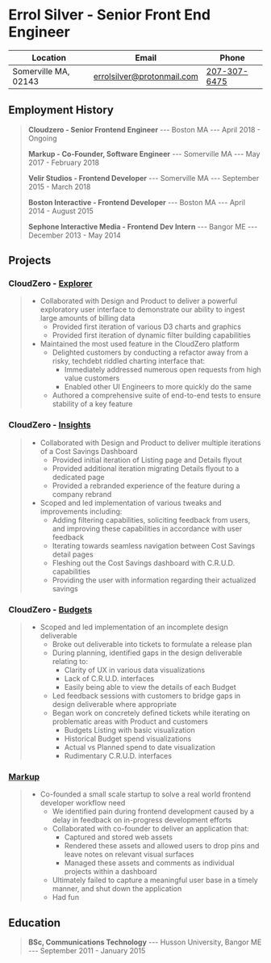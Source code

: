 
Errol Silver - Senior Front End Engineer
=========


| Location             | Email                                                           | Phone                              |
| -------------------- | --------------------------------------------------------------- | ---------------------------------- |
| Somerville MA, 02143 | [errolsilver@protonmail.com](mailto:errolsilver@protonmail.com) | [207-307-6475](tel:1-207-307-6475) |



Employment History
---------------------
> **Cloudzero - Senior Frontend Engineer** --- Boston MA --- April 2018 - Ongoing
>
> **Markup - Co-Founder, Software Engineer** --- Somerville MA --- May 2017 - February 2018
>
> **Velir Studios - Frontend Developer** --- Somerville MA --- September 2015 - March 2018
>
> **Boston Interactive - Frontend Developer** --- Boston MA --- April 2014 - August 2015
>
> **Sephone Interactive Media - Frontend Dev Intern** --- Bangor ME --- December 2013 - May 2014


Projects
-----------
### CloudZero - [Explorer](https://www.cloudzero.com/platform/explorer/)
> - Collaborated with Design and Product to deliver a powerful exploratory user interface to demonstrate our ability to ingest large amounts of billing data
>   - Provided first iteration of various D3 charts and graphics
>   - Provided first iteration of dynamic filter building capabilities
> - Maintained the most used feature in the CloudZero platform
>   - Delighted customers by conducting a refactor away from a risky, techdebt riddled charting interface that:
>     - Immediately addressed numerous open requests from high value customers
>     - Enabled other UI Engineers to more quickly do the same
>   - Authored a comprehensive suite of end-to-end tests to ensure stability of a key feature


### CloudZero - [Insights](https://www.cloudzero.com/platform/insights/)
> - Collaborated with Design and Product to deliver multiple iterations of a Cost Savings Dashboard
>   - Provided initial iteration of Listing page and Details flyout
>   - Provided additional iteration migrating Details flyout to a dedicated page
>   - Provided a rebranded experience of the feature during a company rebrand
> - Scoped and led implementation of various tweaks and improvements including:
>   - Adding filtering capabilities, soliciting feedback from users, and improving these capabilities in accordance with user feedback
>   - Iterating towards seamless navigation between Cost Savings detail pages
>   - Fleshing out the Cost Savings dashboard with C.R.U.D. capabilities
>   - Providing the user with information regarding their actualized savings

### CloudZero - [Budgets](https://www.cloudzero.com/solutions/budget-management/)
> - Scoped and led implementation of an incomplete design deliverable
>   - Broke out deliverable into tickets to formulate a release plan
>   - During planning, identified gaps in the design deliverable relating to:
>     - Clarity of UX in various data visualizations
>     - Lack of C.R.U.D. interfaces
>     - Easily being able to view the details of each Budget
>   - Led feedback sessions with customers to bridge gaps in design deliverable where appropriate
>   - Began work on concretely defined tickets while iterating on problematic areas with Product and customers
>      - Budgets Listing with basic visualization
>      - Historical Budget spend visualizations
>      - Actual vs Planned spend to date visualization
>      - Rudimentary C.R.U.D. interfaces


 ### [Markup](https://www.linkedin.com/company/markupmachine/)
> - Co-founded a small scale startup to solve a real world frontend developer workflow need
>   - We identified pain during frontend development caused by a delay in feedback on in-progress development efforts
>   - Collaborated with co-founder to deliver an application that:
>     - Captured and stored web assets
>     - Rendered these assets and allowed users to drop pins and leave notes on relevant visual surfaces
>     - Managed these assets and comments as individual projects within a dashboard
>   - Ultimately failed to capture a meaningful user base in a timely manner, and shut down the application
>   - Had fun


Education
--------------
> **BSc, Communications Technology** --- Husson University,  Bangor ME --- September 2011 - January 2015
